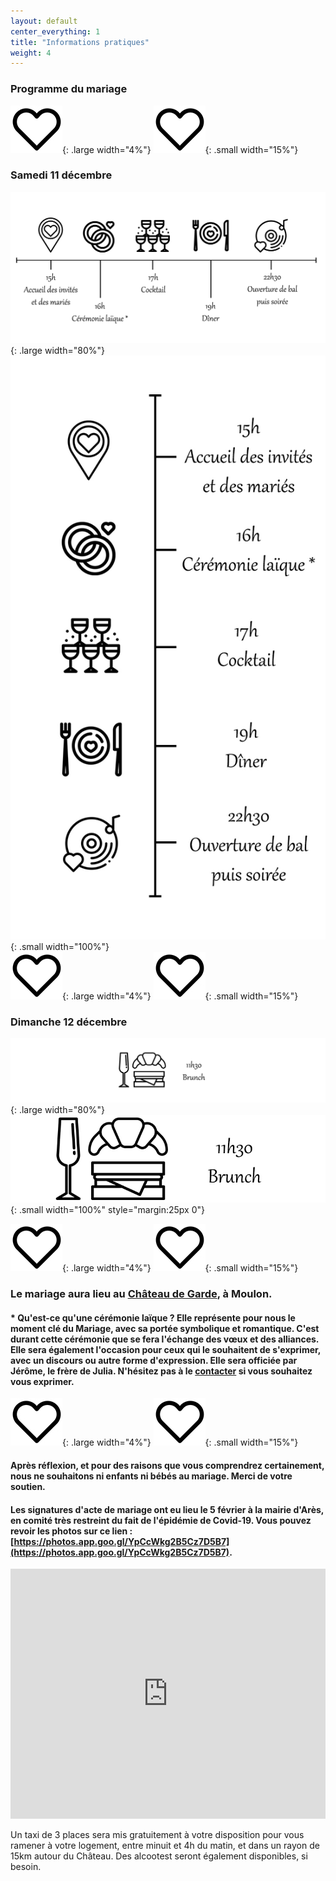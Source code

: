 ```yaml
---
layout: default
center_everything: 1
title: "Informations pratiques"
weight: 4
---
```


### Programme du mariage

![](assets/Coeur.jpg){: .large width="4%"} 
![](assets/Coeur.jpg){: .small width="15%"} 

### Samedi 11 décembre

![](assets/Programme.jpg){: .large width="80%"}
![](assets/ProgrmameTel.jpg){: .small width="100%"}  
![](assets/Coeur.jpg){: .large width="4%"} 
![](assets/Coeur.jpg){: .small width="15%"} 

### Dimanche 12 décembre 

![](assets/Brunch.jpg){: .large width="80%"}
![](assets/BrunchTel.jpg){: .small width="100%" style="margin:25px 0"}  

![](assets/Coeur.jpg){: .large width="4%"} 
![](assets/Coeur.jpg){: .small width="15%"} 

### Le mariage aura lieu au [Château de Garde](https://chateaudegarde.com/), à Moulon.

#### * Qu'est-ce qu'une cérémonie laïque ? Elle représente pour nous le moment clé du Mariage, avec sa portée symbolique et romantique. C'est durant cette cérémonie que se fera l'échange des vœux et des alliances. Elle sera également l'occasion pour ceux qui le souhaitent de s'exprimer, avec un discours ou autre forme d'expression. Elle sera officiée par Jérôme, le frère de Julia. N'hésitez pas à le [contacter](mailto:jerome.beaufrere@gmail.com) si vous souhaitez vous exprimer.

![](assets/Coeur.jpg){: .large width="4%"} 
![](assets/Coeur.jpg){: .small width="15%"} 

#### Après réflexion, et pour des raisons que vous comprendrez certainement, nous ne souhaitons ni enfants ni bébés au mariage. Merci de votre soutien.

#### Les signatures d'acte de mariage ont eu lieu le 5 février à la mairie d'Arès, en comité très restreint du fait de l'épidémie de Covid-19. Vous pouvez revoir les photos sur ce lien : [https://photos.app.goo.gl/YpCcWkg2B5Cz7D5B7](https://photos.app.goo.gl/YpCcWkg2B5Cz7D5B7).

<iframe src="https://www.google.com/maps/embed?pb=!1m18!1m12!1m3!1d4758.121377013103!2d-0.21830238666508295!3d44.83794374170417!2m3!1f0!2f0!3f0!3m2!1i1024!2i768!4f13.1!3m3!1m2!1s0xd554532dc533345%3A0x6049a9547322ec03!2sCh%C3%A2teau%20de%20Garde!5e0!3m2!1sfr!2sfr!4v1595537776165!5m2!1sfr!2sfr" style="border:0;" allowfullscreen="" aria-hidden="false" tabindex="0" width="100%" height="400" frameborder="0"></iframe>

Un taxi de 3 places sera mis gratuitement à votre disposition pour vous ramener à votre logement, entre minuit et 4h du matin, et dans un rayon de 15km autour du Château. Des alcootest seront également disponibles, si besoin.
